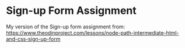 # Sign-up Form Assignment

My version of the Sign-up form assignment from: https://www.theodinproject.com/lessons/node-path-intermediate-html-and-css-sign-up-form
